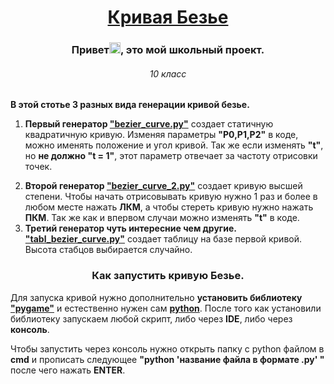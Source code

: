 <h1 align="center"><a href="https://ru.wikipedia.org/wiki/%D0%9A%D1%80%D0%B8%D0%B2%D0%B0%D1%8F_%D0%91%D0%B5%D0%B7%D1%8C%D0%B5">Кривая Безье</a></h1>
<h3 align="center">Привет<img src="https://github.com/blackcater/blackcater/raw/main/images/Hi.gif" height="18"/>, это мой школьный проект.</h3>
<h6 align="center">10 класс</h6>

<p><b>В этой стотье 3 разных вида генерации кривой безье.</b></p>

<ol>
    <li><p><b>Первый генератор <a href="https://github.com/Verch12/Bezier-curve/blob/master/bezier_curve.py">"bezier_curve.py"</a></b> создает статичную квадратичную кривую. Изменяя параметры <b>"P0,P1,P2"</b> в коде, можно именять положение и угол кривой. Так же если изменять <b>"t"</b>, но <b>не должно "t = 1"</b>, этот параметр отвечает за частоту отрисовки точек.</p></li>
    <li><b>Второй генератор <a href="https://github.com/Verch12/Bezier-curve/blob/master/bezier_curve_2.py">"bezier_curve_2.py"</a></b> создает кривую высшей степени. Чтобы начать отрисовывать кривую нужно 1 раз и более в любом месте нажать <b>ЛКМ</b>, а чтобы стереть кривую нужно нажать <b>ПКМ</b>. Так же как и впервом случаи можно изменять <b>"t"</b> в коде.</li>
    <li><b>Третий генератор чуть интересние чем другие. <a href="https://github.com/Verch12/Bezier-curve/blob/master/tabl_bezier_curve.py">"tabl_bezier_curve.py"</a></b> создает таблицу на базе первой кривой. Высота стабцов выбирается случайно.</li>
</ol>
<h3 align="center">Как запустить кривую Безье.</h3>
<p>Для запуска кривой нужно дополнительно <b>установить библиотеку <a href="https://pypi.org/project/pygame/">"pygame"</a></b> и естественно нужен сам <b><a href="https://www.python.org/">python</a></b>. После того как установили библиотеку запускаем любой скрипт, либо через <b>IDE</b>, либо через <b>консоль</b>.</p>
<p>Чтобы запустить через консоль нужно открыть папку с python файлом в <b>cmd</b> и прописать следующее <b>"python 'название файла в формате .py' "</b> после чего нажать <b>ENTER</b>.</p>